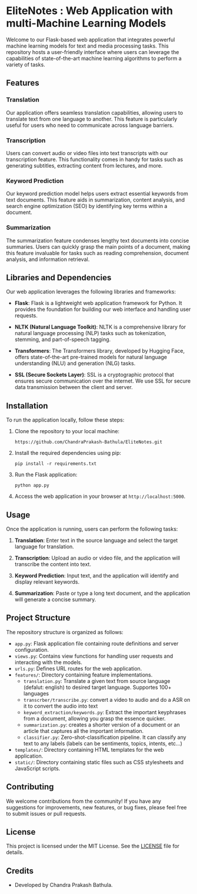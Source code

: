 # EliteNotes : Web Application with multi-Machine Learning Models

Welcome to our Flask-based web application that integrates powerful machine learning models for text and media processing tasks. This repository hosts a user-friendly interface where users can leverage the capabilities of state-of-the-art machine learning algorithms to perform a variety of tasks.

## Features

### Translation

Our application offers seamless translation capabilities, allowing users to translate text from one language to another. This feature is particularly useful for users who need to communicate across language barriers.

### Transcription

Users can convert audio or video files into text transcripts with our transcription feature. This functionality comes in handy for tasks such as generating subtitles, extracting content from lectures, and more.

### Keyword Prediction

Our keyword prediction model helps users extract essential keywords from text documents. This feature aids in summarization, content analysis, and search engine optimization (SEO) by identifying key terms within a document.

### Summarization

The summarization feature condenses lengthy text documents into concise summaries. Users can quickly grasp the main points of a document, making this feature invaluable for tasks such as reading comprehension, document analysis, and information retrieval.

## Libraries and Dependencies

Our web application leverages the following libraries and frameworks:

- **Flask**: Flask is a lightweight web application framework for Python. It provides the foundation for building our web interface and handling user requests.

- **NLTK (Natural Language Toolkit)**: NLTK is a comprehensive library for natural language processing (NLP) tasks such as tokenization, stemming, and part-of-speech tagging.

- **Transformers**: The Transformers library, developed by Hugging Face, offers state-of-the-art pre-trained models for natural language understanding (NLU) and generation (NLG) tasks.

- **SSL (Secure Sockets Layer)**: SSL is a cryptographic protocol that ensures secure communication over the internet. We use SSL for secure data transmission between the client and server.

## Installation

To run the application locally, follow these steps:

1. Clone the repository to your local machine:

   ```
   https://github.com/ChandraPrakash-Bathula/EliteNotes.git
   ```

2. Install the required dependencies using pip:

   ```
   pip install -r requirements.txt
   ```

3. Run the Flask application:

   ```
   python app.py
   ```

4. Access the web application in your browser at `http://localhost:5000`.

## Usage

Once the application is running, users can perform the following tasks:

1. **Translation**: Enter text in the source language and select the target language for translation.

2. **Transcription**: Upload an audio or video file, and the application will transcribe the content into text.

3. **Keyword Prediction**: Input text, and the application will identify and display relevant keywords.

4. **Summarization**: Paste or type a long text document, and the application will generate a concise summary.

## Project Structure

The repository structure is organized as follows:

- `app.py`: Flask application file containing route definitions and server configuration.
- `views.py`: Contains view functions for handling user requests and interacting with the models.
- `urls.py`: Defines URL routes for the web application.
- `features/`: Directory containing feature implementations.
  - `translation.py`: Translate a given text from source language (defalut: english) to desired target language. Supportes 100+ languages
  - `transcrber/transcribe.py`: convert a video to audio and do a ASR on it to convert the audio into text
  - `keyword_extraction/keywords.py`: Extract the important keyphrases from a document, allowing you grasp the essence quicker.
  - `summarization.py`: creates a shorter version of a document or an article that captures all the important information.
  - `classifier.py`: Zero-shot-classification pipeline. It can classify any text to any labels (labels can be sentiments, topics, intents, etc...) 
- `templates/`: Directory containing HTML templates for the web application.
- `static/`: Directory containing static files such as CSS stylesheets and JavaScript scripts.

## Contributing

We welcome contributions from the community! If you have any suggestions for improvements, new features, or bug fixes, please feel free to submit issues or pull requests.

## License

This project is licensed under the MIT License. See the [LICENSE](LICENSE) file for details.

## Credits

- Developed by Chandra Prakash Bathula.

